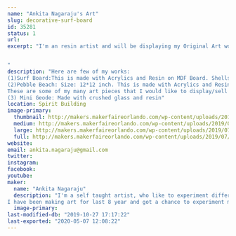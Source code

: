 ```yaml
---
name: "Ankita Nagaraju's Art"
slug: decorative-surf-board
id: 35281
status: 1
url: 
excerpt: "I'm an resin artist and will be displaying my Original Art works for Sale.I'm also open for commissions.


"
description: "Here are few of my works:
(1)Surf Board:This is made with Acrylics and Resin on MDF Board. Shells used on this were hand picked from Sanibel Islands on the West Coast of Florida.
(2)Pebble Beach: Size: 12*12 inch. This is made with Acrylics and Resin on Cradled wood panel.
These are some of my many art pieces that I would like to display/sell at the Faire.
(3) Mini Geode: Made with crushed glass and resin"
location: Spirit Building
image-primary:
  thumbnail: http://makers.makerfaireorlando.com/wp-content/uploads/2019/07/surf1-1-150x150.jpg
  medium: http://makers.makerfaireorlando.com/wp-content/uploads/2019/07/surf1-1-88x300.jpg
  large: http://makers.makerfaireorlando.com/wp-content/uploads/2019/07/surf1-1-301x1024.jpg
  full: http://makers.makerfaireorlando.com/wp-content/uploads/2019/07/surf1-1.jpg
website: 
email: ankita.nagaraju@gmail.com
twitter: 
instagram: 
facebook: 
youtube: 
maker:
  name: "Ankita Nagaraju"
  description: "I'm a self taught artist, who like to experiment different art styles and mediums. I'm very much obsessed with fluid styles of art. I like everything about nature, beaches and all that glitters. My inspiration for art comes from nature photography, our travels and google earth.
I have been making art for last 8 year and got a chance to experiment many art mediums. I would like get my hands on encaustic art sometime soon in the future. "
  image-primary: 
last-modified-db: "2019-10-27 17:17:22"
last-exported: "2020-05-07 12:08:22"
---
```

